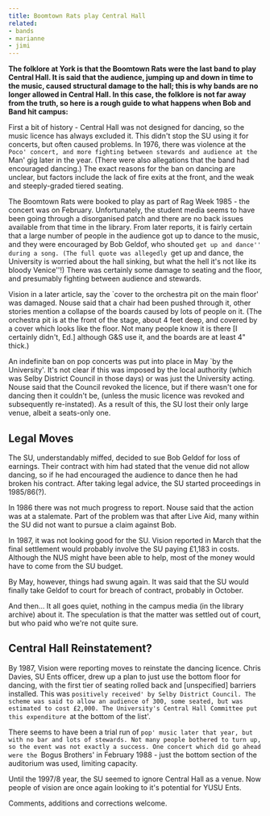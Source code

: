 ```yaml
---
title: Boomtown Rats play Central Hall
related:
- bands
- marianne
- jimi
---
```


**The folklore at York is that the Boomtown Rats were the last band to
  play Central Hall. It is said that the audience, jumping up and down
  in time to the music, caused structural damage to the hall; this is
  why bands are no longer allowed in Central Hall. In this case, the
  folklore is not far away from the truth, so here is a rough guide to
  what happens when Bob and Band hit campus:**

First a bit of history - Central Hall was not designed for dancing, so
the music licence has always excluded it. This didn't stop the SU
using it for concerts, but often caused problems. In 1976, there was
violence at the `Poco' concert, and more fighting between stewards and
audience at the `Man' gig later in the year. (There were also
allegations that the band had encouraged dancing.) The exact reasons
for the ban on dancing are unclear, but factors include the lack of
fire exits at the front, and the weak and steeply-graded tiered
seating.

The Boomtown Rats were booked to play as part of Rag Week 1985 - the
concert was on February. Unfortunately, the student media seems to
have been going through a disorganised patch and there are no back
issues available from that time in the library. From later reports, it
is fairly certain that a large number of people in the audience got up
to dance to the music, and they were encouraged by Bob Geldof, who
shouted ``get up and dance'' during a song. (The full quote was
allegedly ``get up and dance, the University is worried about the hall
sinking, but what the hell it's not like its bloody Venice''!) There
was certainly some damage to seating and the floor, and presumably
fighting between audience and stewards.

Vision in a later article, say the `cover to the orchestra pit on the
main floor' was damaged. Nouse said that a chair had been pushed
through it, other stories mention a collapse of the boards caused by
lots of people on it. (The orchestra pit is at the front of the stage,
about 4 feet deep, and covered by a cover which looks like the
floor. Not many people know it is there [I certainly didn't, Ed.]
although G&S use it, and the boards are at least 4" thick.)

An indefinite ban on pop concerts was put into place in May `by the
University'. It's not clear if this was imposed by the local authority
(which was Selby District Council in those days) or was just the
University acting. Nouse said that the Council revoked the licence,
but if there wasn't one for dancing then it couldn't be, (unless the
music licence was revoked and subsequently re-instated). As a result
of this, the SU lost their only large venue, albeit a seats-only one.

Legal Moves
-----------

The SU, understandably miffed, decided to sue Bob Geldof for loss of
earnings. Their contract with him had stated that the venue did not
allow dancing, so if he had encouraged the audience to dance then he
had broken his contract. After taking legal advice, the SU started
proceedings in 1985/86(?).

In 1986 there was not much progress to report. Nouse said that the
action was at a stalemate. Part of the problem was that after Live
Aid, many within the SU did not want to pursue a claim against Bob.

In 1987, it was not looking good for the SU. Vision reported in March
that the final settlement would probably involve the SU paying £1,183
in costs. Although the NUS might have been able to help, most of the
money would have to come from the SU budget.

By May, however, things had swung again. It was said that the SU would
finally take Geldof to court for breach of contract, probably in
October.

And then... It all goes quiet, nothing in the campus media (in the
library archive) about it. The speculation is that the matter was
settled out of court, but who paid who we're not quite sure.

Central Hall Reinstatement?
---------------------------

By 1987, Vision were reporting moves to reinstate the dancing
licence. Chris Davies, SU Ents officer, drew up a plan to just use the
bottom floor for dancing, with the first tier of seating rolled back
and [unspecified] barriers installed. This was `positively received'
by Selby District Council. The scheme was said to allow an audience of
300, some seated, but was estimated to cost £2,000. The University's
Central Hall Committee put this expenditure `at the bottom of the
list'.

There seems to have been a trial run of `pop' music later that year,
but with no bar and lots of stewards. Not many people bothered to turn
up, so the event was not exactly a success. One concert which did go
ahead were the `Bogus Brothers' in February 1988 - just the bottom
section of the auditorium was used, limiting capacity.

Until the 1997/8 year, the SU seemed to ignore Central Hall as a
venue. Now people of vision are once again looking to it's potential
for YUSU Ents.

Comments, additions and corrections welcome.
